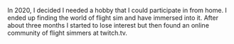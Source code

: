 In 2020, I decided I needed a hobby that I could participate in from home. I ended up finding the world of flight sim and have immersed into it. After about three months I started to lose interest but then found an online community of flight simmers at twitch.tv. 
